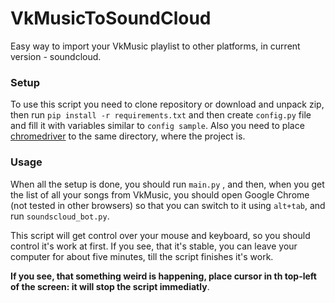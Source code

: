 # VkMusicToSoundCloud
Easy way to import your VkMusic playlist to other platforms, in current version - soundcloud.
###  Setup
To use this script you need to clone repository or download and unpack zip, then run
`pip install -r requirements.txt` and then create `config.py` file and fill it with variables similar to `config sample`.  Also you need to place  [chromedriver]([http://chromedriver.chromium.org/downloads](http://chromedriver.chromium.org/downloads)) to the same directory, where the project is.
### Usage
When all the setup is done, you should run `main.py` , and then, when you get the list of all your songs from VkMusic, you should open Google Chrome (not tested in other browsers) so that you can switch to it using `alt+tab`, and run `soundscloud_bot.py`.

This script will get control over your mouse and keyboard, so you should control it's work at first.  If you see, that it's stable, you can leave your computer for about five minutes, till the script finishes it's work.

**If you see, that something weird is happening, place cursor in th top-left of the screen: it will stop the script immediatly**.

